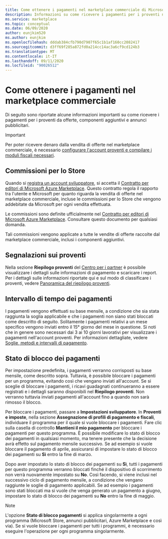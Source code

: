 ```yaml
---
title: Come ottenere i pagamenti nel marketplace commerciale di Microsoft
description: Informazioni su come ricevere i pagamenti per i proventi nel marketplace commerciale di Microsoft.
ms.service: marketplace
ms.topic: conceptual
ms.date: 06/09/2020
author: eunjkim520
ms.author: eunjkim
ms.openlocfilehash: dddab384cfb790d7907f65c1b1af160cc2082417
ms.sourcegitcommit: d3ff69f285a872fd0a214cc14ac3a6cf9cd124b3
ms.translationtype: MT
ms.contentlocale: it-IT
ms.lasthandoff: 09/11/2020
ms.locfileid: "90026512"
---
```

# <a name="getting-paid-in-the-commercial-marketplace"></a>Come ottenere i pagamenti nel marketplace commerciale

Di seguito sono riportate alcune informazioni importanti su come ricevere i pagamenti per i proventi da offerte, componenti aggiuntivi e annunci pubblicitari.

> [!IMPORTANT]
> Per poter ricevere denaro dalla vendita di offerte nel marketplace commerciale, è necessario [configurare l'account proventi e compilare i moduli fiscali necessari](marketplace-payout-account-setup.md).

## <a name="store-fee"></a>Commissioni per lo Store

Quando si [registra un account sviluppatore](https://go.microsoft.com/fwlink/p/?LinkID=615100), si accetta il [Contratto per editori di Microsoft Azure Marketplace](https://go.microsoft.com/fwlink/p/?LinkID=699560). Questo contratto regola il rapporto tra l'utente e Microsoft per quanto riguarda la vendita di offerte nel marketplace commerciale, incluse le commissioni per lo Store che vengono addebitate da Microsoft per ogni vendita effettuata.

Le commissioni sono definite ufficialmente nel [Contratto per editori di Microsoft Azure Marketplace](https://go.microsoft.com/fwlink/p/?LinkID=699560). Consultare questo documento per qualsiasi domanda.

Tali commissioni vengono applicate a tutte le vendite di offerte raccolte dal marketplace commerciale, inclusi i componenti aggiuntivi.

## <a name="payout-reporting"></a>Segnalazioni sui proventi

Nella sezione **Riepilogo proventi** del [Centro per i partner](https://partner.microsoft.com/dashboard) è possibile visualizzare i dettagli sulle informazioni di pagamento e scaricare i report. Per i dettagli sulle informazioni riportate qui e sul modo di classificare i proventi, vedere [Panoramica del riepilogo proventi](/azure/marketplace/payout-summary-overview).

## <a name="payout-time-frame"></a>Intervallo di tempo dei pagamenti

I pagamenti vengono effettuati su base mensile, a condizione che sia stata raggiunta la soglia applicabile e che i pagamenti non siano stati bloccati come descritto di seguito. Solitamente i pagamenti relativi a un mese specifico vengono inviati entro il 15° giorno del mese in questione. Si noti che in genere sono necessari dai 3 ai 10 giorni lavorativi per visualizzare i pagamenti nell'account proventi. Per informazioni dettagliate, vedere [Soglie, metodi e intervalli di pagamento](/azure/marketplace/payment-thresholds-methods-timeframes).

## <a name="payout-hold-status"></a>Stato di blocco dei pagamenti

Per impostazione predefinita, i pagamenti verranno corrisposti su base mensile, come descritto sopra. Tuttavia, è possibile bloccare i pagamenti per un programma, evitando così che vengano inviati all'account. Se si sceglie di bloccare i pagamenti, i ricavi guadagnati continueranno a essere registrati e i dettagli saranno disponibili nel **Riepilogo proventi**. Non verranno tuttavia inviati pagamenti all'account fino a quando non sarà rimosso il blocco.

Per bloccare i pagamenti, passare a **Impostazioni sviluppatore**. In **Proventi e imposte**, nella sezione **Assegnazione di profili di pagamento e fiscali**, individuare il programma per il quale si vuole bloccare i pagamenti. Fare clic sulla casella di controllo **Mantieni il mio pagamento** per bloccare i pagamenti per questo programma. È possibile modificare lo stato di blocco dei pagamenti in qualsiasi momento, ma tenere presente che la decisione avrà effetto sul pagamento mensile successivo. Se ad esempio si vuole bloccare il pagamento di aprile, assicurarsi di impostare lo stato di blocco dei pagamenti su **Sì** entro la fine di marzo.

Dopo aver impostato lo stato di blocco dei pagamenti su **Sì**, tutti i pagamenti per questo programma verranno bloccati finché il dispositivo di scorrimento non verrà nuovamente impostato su **No**. Così facendo, si viene inclusi nel successivo ciclo di pagamento mensile, a condizione che vengano raggiunte le soglie di pagamento applicabili. Se ad esempio i pagamenti sono stati bloccati ma si vuole che venga generato un pagamento a giugno, impostare lo stato di blocco dei pagamenti su **No** entro la fine di maggio.

> [!NOTE]
> L'opzione **Stato di blocco pagamenti** si applica singolarmente a ogni programma (Microsoft Store, annunci pubblicitari, Azure Marketplace e così via). Se si vuole bloccare i pagamenti per tutti i programmi, è necessario eseguire l'operazione per ogni programma singolarmente.

